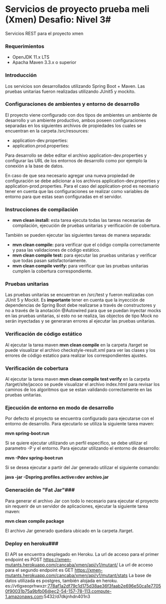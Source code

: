 # Servicios de proyecto prueba meli (Xmen) Desafio: Nivel 3#

Servicios REST para el proyecto xmen

### Requerimientos ###

* OpenJDK 11.x LTS
* Apacha Maven 3.3.x o superior

### Introducción ###

Los servicios son desarrollados utilizando Spring Boot + Maven. Las pruebas unitarias fueron realizadas utilizando JUnit5 y mockito. 

### Configuraciones de ambientes y entorno de desarrollo ###

El proyecto viene configurado con dos tipos de ambientes un ambiente de desarrollo y un ambiente productivo, ambos poseen configuraciones separadas en los siguientes archivos de propiedades los cuales se encuentran en la carpeta /src/resources:

-	application-dev.properties:
-	application.prod.properties:

Para desarrollo se debe editar el archivo application-dev.properties y configurar las URL de los entornos de desarrollo como por ejemplo la conexión a la base de datos.

En caso de que sea necesario agregar una nueva propiedad de configuración se debe adicionar a los archivos application-dev.properties y application-prod.properties. Para el caso del application-prod es necesario tener en cuenta que las configuraciones se realizar como variables de entorno para que estas sean configuradas en el servidor.

### Instrucciones de compilación ###

* **mvn clean install:** esta tarea ejecuta todas las tareas necesarias de compilación, ejecución de pruebas unitarias y verificación de cobertura.

También se pueden ejecutar las siguientes tareas de manera separada:

* **mvn clean compile:** para verificar que el código compila correctamente y pasa las validaciones de código estático.
* **mvn clean compile test:** para ejecutar las pruebas unitarias y verificar que todas pasan satisfactoriamente.
* **mvn clean compile verify:** para verificar que las pruebas unitarias cumplen la cobertura correspondiente.

### Pruebas unitarias ###

Las pruebas unitarias se encuentran en /src/test y fueron realizadas con JUnit 5 y Mockit. Es **importante** tener en cuenta que la inyección de dependencias de Spring Boot debe realizarse a través de constructores y no a través de la anotación @Autowired para que se puedan inyectar mocks en las pruebas unitarias, si esto no se realiza, las objectos de tipo Mock no serán inyectadas y se generaran errores al ejecutar las pruebas unitarias.

### Verificación de código estático ###

Al ejecutar la tarea maven **mvn clean compile** en la carpeta /target se puede visualizar el archivo checkstyle-result.xml para ver las clases y los errores de código estatico para realizar los correspondientes ajustes. 

### Verificación de cobertura ###

Al ejecutar la tarea maven **mvn clean compile test verify** en la carpeta /target/site/jacoco se puede visualizar el archivo index.html para revisar los caminos de los algoritmos que se estan validando correctamente en las pruebas unitarias.

### Ejecución de entorno en modo de desarrollo ###

Por defecto el proyecto se encuentra configurado para ejecutarse con el entorno de desarrollo. Para ejecutarlo se utiliza la siguiente tarea maven:

**mvn spring-boot:run**

Si se quiere ejecutar utilizando un perfil especifico, se debe utilizar el parametro -P y el entorno. Para ejecutar utilizando el entorno de desarrollo:

**mvn -Pdev spring-boot:run**

Si se desea ejecutar a partir del Jar generado utilizar el siguiente comando:

**java -jar -Dspring.profiles.active=dev archivo.jar**

### Generación de "Fat Jar"###

Para generar el archivo Jar con todo lo necesario para ejecutar el proyecto sin requerir de un servidor de aplicaciones, ejecutar la siguiente tarea maven:

**mvn clean compile package**

El archivo Jar generado quedara ubicado en la carpeta /target.

### Deploy en heroku###

El API se encuentra desplegado en Heroku.
La url de acceso para el primer endpoint es POST https://xmen-mutants.herokuapp.com/cancaba/xmen/api/v1/mutant/
La url de acceso para el segundo endpoint es GET https://xmen-mutants.herokuapp.com/cancaba/xmen/api/v1/mutant/stats
La base de datos utilizada es postgres, también alojada en heroku.   es://vtlgxeoprhwxzr:778af1a2df79c1d175d38ae36f3faab2e696e50ca1e77050f90031b75a9bfb06@ec2-54-157-78-113.compute-1.amazonaws.com:5432/d7dkjnhdn401n3
